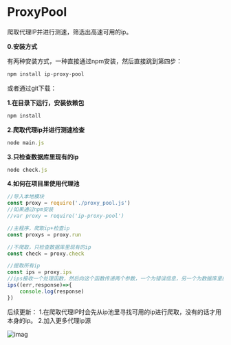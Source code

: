 # ProxyPool
爬取代理IP并进行测速，筛选出高速可用的ip。

**0.安装方式**

有两种安装方式，一种直接通过npm安装，然后直接跳到第四步：
```javascript
npm install ip-proxy-pool
```
或者通过git下载：

**1.在目录下运行，安装依赖包**
```javascript
npm install
```

**2.爬取代理ip并进行测速检查**
```javascript
node main.js
```

**3.只检查数据库里现有的ip**
```javascript
node check.js
```

**4.如何在项目里使用代理池**
```javascript
//导入本地模块
const proxy = require('./proxy_pool.js')
//如果通过npm安装
//var proxy = require('ip-proxy-pool')

//主程序，爬取ip+检查ip
const proxys = proxy.run

//不爬取，只检查数据库里现有的ip
const check = proxy.check

//提取所有ip
const ips = proxy.ips
//ips接收一个处理函数，然后向这个函数传递两个参数，一个为错误信息，另一个为数据库里的所有ip
ips((err,response)=>{
    console.log(response)
})
```


后续更新：
1.在爬取代理IP时会先从ip池里寻找可用的ip进行爬取，没有的话才用本身的ip。
2.加入更多代理ip源


![imag](https://github.com/Card007/Proxy-Pool/blob/master/other/ip_proxy.png)
